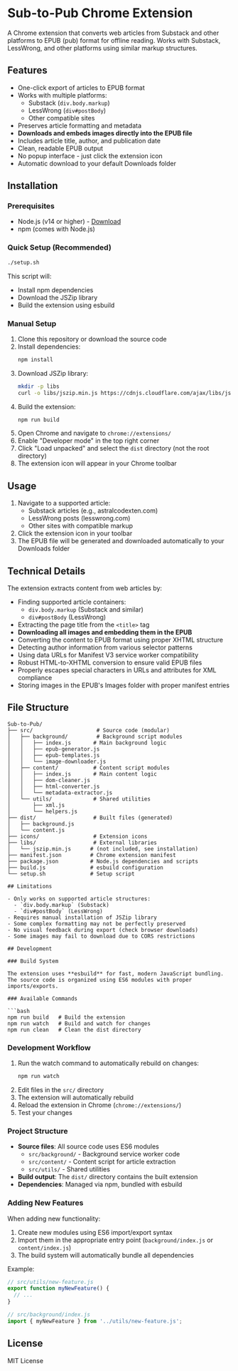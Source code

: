 # Sub-to-Pub Chrome Extension

A Chrome extension that converts web articles from Substack and other platforms to EPUB (pub) format for offline reading. Works with Substack, LessWrong, and other platforms using similar markup structures.

## Features

- One-click export of articles to EPUB format
- Works with multiple platforms:
  - Substack (`div.body.markup`)
  - LessWrong (`div#postBody`)
  - Other compatible sites
- Preserves article formatting and metadata
- **Downloads and embeds images directly into the EPUB file**
- Includes article title, author, and publication date
- Clean, readable EPUB output
- No popup interface - just click the extension icon
- Automatic download to your default Downloads folder

## Installation

### Prerequisites

- Node.js (v14 or higher) - [Download](https://nodejs.org/)
- npm (comes with Node.js)

### Quick Setup (Recommended)

```bash
./setup.sh
```

This script will:
- Install npm dependencies
- Download the JSZip library
- Build the extension using esbuild

### Manual Setup

1. Clone this repository or download the source code
2. Install dependencies:
   ```bash
   npm install
   ```
3. Download JSZip library:
   ```bash
   mkdir -p libs
   curl -o libs/jszip.min.js https://cdnjs.cloudflare.com/ajax/libs/jszip/3.10.1/jszip.min.js
   ```
4. Build the extension:
   ```bash
   npm run build
   ```
5. Open Chrome and navigate to `chrome://extensions/`
6. Enable "Developer mode" in the top right corner
7. Click "Load unpacked" and select the `dist` directory (not the root directory)
8. The extension icon will appear in your Chrome toolbar

## Usage

1. Navigate to a supported article:
   - Substack articles (e.g., astralcodexten.com)
   - LessWrong posts (lesswrong.com)
   - Other sites with compatible markup
2. Click the extension icon in your toolbar
3. The EPUB file will be generated and downloaded automatically to your Downloads folder

## Technical Details

The extension extracts content from web articles by:
- Finding supported article containers:
  - `div.body.markup` (Substack and similar)
  - `div#postBody` (LessWrong)
- Extracting the page title from the `<title>` tag
- **Downloading all images and embedding them in the EPUB**
- Converting the content to EPUB format using proper XHTML structure
- Detecting author information from various selector patterns
- Using data URLs for Manifest V3 service worker compatibility
- Robust HTML-to-XHTML conversion to ensure valid EPUB files
- Properly escapes special characters in URLs and attributes for XML compliance
- Storing images in the EPUB's Images folder with proper manifest entries

## File Structure

```
Sub-to-Pub/
├── src/                    # Source code (modular)
│   ├── background/         # Background script modules
│   │   ├── index.js       # Main background logic
│   │   ├── epub-generator.js
│   │   ├── epub-templates.js
│   │   └── image-downloader.js
│   ├── content/           # Content script modules
│   │   ├── index.js       # Main content logic
│   │   ├── dom-cleaner.js
│   │   ├── html-converter.js
│   │   └── metadata-extractor.js
│   └── utils/             # Shared utilities
│       ├── xml.js
│       └── helpers.js
├── dist/                  # Built files (generated)
│   ├── background.js
│   └── content.js
├── icons/                 # Extension icons
├── libs/                  # External libraries
│   └── jszip.min.js      # (not included, see installation)
├── manifest.json         # Chrome extension manifest
├── package.json          # Node.js dependencies and scripts
├── build.js              # esbuild configuration
└── setup.sh              # Setup script

## Limitations

- Only works on supported article structures:
  - `div.body.markup` (Substack)
  - `div#postBody` (LessWrong)
- Requires manual installation of JSZip library
- Some complex formatting may not be perfectly preserved
- No visual feedback during export (check browser downloads)
- Some images may fail to download due to CORS restrictions

## Development

### Build System

The extension uses **esbuild** for fast, modern JavaScript bundling. The source code is organized using ES6 modules with proper imports/exports.

### Available Commands

```bash
npm run build   # Build the extension
npm run watch   # Build and watch for changes
npm run clean   # Clean the dist directory
```

### Development Workflow

1. Run the watch command to automatically rebuild on changes:
   ```bash
   npm run watch
   ```
2. Edit files in the `src/` directory
3. The extension will automatically rebuild
4. Reload the extension in Chrome (`chrome://extensions/`)
5. Test your changes

### Project Structure

- **Source files**: All source code uses ES6 modules
  - `src/background/` - Background service worker code
  - `src/content/` - Content script for article extraction
  - `src/utils/` - Shared utilities
- **Build output**: The `dist/` directory contains the built extension
- **Dependencies**: Managed via npm, bundled with esbuild

### Adding New Features

When adding new functionality:
1. Create new modules using ES6 import/export syntax
2. Import them in the appropriate entry point (`background/index.js` or `content/index.js`)
3. The build system will automatically bundle all dependencies

Example:
```javascript
// src/utils/new-feature.js
export function myNewFeature() {
  // ...
}

// src/background/index.js
import { myNewFeature } from '../utils/new-feature.js';
```

## License

MIT License